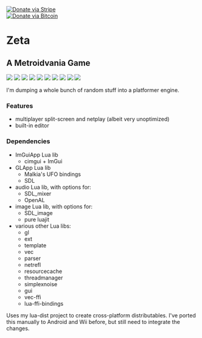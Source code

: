 [![Donate via Stripe](https://img.shields.io/badge/Donate-Stripe-green.svg)](https://buy.stripe.com/00gbJZ0OdcNs9zi288)<br>
[![Donate via Bitcoin](https://img.shields.io/badge/Donate-Bitcoin-green.svg)](bitcoin:37fsp7qQKU8XoHZGRQvVzQVP8FrEJ73cSJ)<br>

# Zeta
## A Metroidvania Game

![](docs/images/pic1.png)
![](docs/images/pic2.png)
![](docs/images/pic3.png)
![](docs/images/pic4.png)
![](docs/images/pic5.png)
![](docs/images/pic6.png)
![](docs/images/pic7.png)
![](docs/images/pic8.png)
![](docs/images/pic-editor-1.png)
![](docs/images/pic-editor-2.png)

I'm dumping a whole bunch of random stuff into a platformer engine.

### Features ###
* multiplayer split-screen and netplay (albeit very unoptimized)
* built-in editor

### Dependencies ###
* ImGuiApp Lua lib
	* cimgui + ImGui
* GLApp Lua lib
	* Malkia's UFO bindings
	* SDL
* audio Lua lib, with options for:
	* SDL_mixer
	* OpenAL
* image Lua lib, with options for:
	* SDL_image
	* pure luajit
* various other Lua libs:
	* gl
	* ext
	* template
	* vec
	* parser
	* netrefl
	* resourcecache
	* threadmanager
	* simplexnoise
	* gui
	* vec-ffi
	* lua-ffi-bindings

Uses my lua-dist project to create cross-platform distributables.
I've ported this manually to Android and Wii before, but still need to integrate the changes. 
